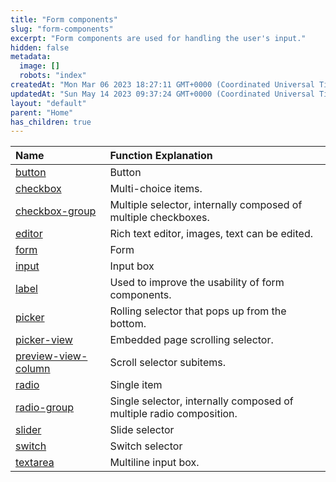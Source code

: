 ```yaml
---
title: "Form components"
slug: "form-components"
excerpt: "Form components are used for handling the user's input."
hidden: false
metadata: 
  image: []
  robots: "index"
createdAt: "Mon Mar 06 2023 18:27:11 GMT+0000 (Coordinated Universal Time)"
updatedAt: "Sun May 14 2023 09:37:24 GMT+0000 (Coordinated Universal Time)"
layout: "default"
parent: "Home"
has_children: true
---
```

| Name                                           | Function Explanation                                                |
| :--------------------------------------------- | :------------------------------------------------------------------ |
| [button](doc:button)                           | Button                                                              |
| [checkbox](doc:checkbox)                       | Multi-choice items.                                                 |
| [checkbox-group](doc:checkbox-group)           | Multiple selector, internally composed of multiple checkboxes.      |
| [editor](doc:editor)                           | Rich text editor, images, text can be edited.                       |
| [form](doc:form)                               | Form                                                                |
| [input](doc:input)                             | Input box                                                           |
| [label](doc:label)                             | Used to improve the usability of form components.                   |
| [picker](doc:picker)                           | Rolling selector that pops up from the bottom.                      |
| [picker-view](doc:picker-view)                 | Embedded page scrolling selector.                                   |
| [preview-view-column](doc:preview-view-column) | Scroll selector subitems.                                           |
| [radio](doc:radio)                             | Single item                                                         |
| [radio-group](doc:radio-group)                 | Single selector, internally composed of multiple radio composition. |
| [slider](doc:slider)                           | Slide selector                                                      |
| [switch](doc:switch)                           | Switch selector                                                     |
| [textarea](doc:text-area)                      | Multiline input box.                                                |
